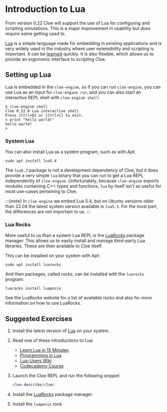 Introduction to Lua
===================

From version 0.22 Cloe will support the use of Lua for configuring and
scripting simulations. This is a major improvement in usability but does
require some getting used to.

[Lua](https://www.lua.org) is a simple language made for embedding in existing
applications and is very widely used in the industry where user extensibility
and scripting is important. It can be [learned](https://learnxinyminutes.com/docs/lua)
quickly. It is also flexible, which allows us to provide an ergonomic
interface to scripting Cloe.

Setting up Lua
--------------

Lua is embedded in the `cloe-engine`, so if you can run `cloe-engine`, you can
use Lua as an input for `cloe-engine run`, and you can also start an interactive
REPL shell with `cloe-engine shell`:

    $ cloe-engine shell
    Cloe 0.22.0 Lua interactive shell
    Press [Ctrl+D] or [Ctrl+C] to exit.
    > print "hello world!"
    hello world!
    >

### System Lua

You can also install Lua as a system program, such as with Apt:

    sudo apt install lua5.4

The `lua5.3` package is not a development dependency of Cloe, but it does
provide a very simple `lua` binary that you can run to get a Lua REPL
independently of `cloe-engine`. Unfortunately, because `cloe-engine` exports
modules containing C++ types and functions, `lua` by itself isn't as useful
for most use-cases pertaining to Cloe.

:::{note}
In `cloe-engine` we embed Lua 5.4, but on Ubuntu versions older than 22.04 the
latest system version available is `lua5.3`. For the most part, the differences
are not important to us.
:::

### Lua Rocks

More useful to us than a system Lua REPL is the [LuaRocks](https://luarocks.org/)
package manager. This allows us to easily install and manage third-party Lua
libraries. These are then available to Cloe itself.

This can be installed on your system with Apt:

    sudo apt install luarocks

And then packages, called *rocks*, can be installed with the `luarocks` program:

    luarocks install luaposix

See the LuaRocks website for a list of available rocks and also for more
information on how to use LuaRocks.

Suggested Exercises
-------------------

1. Install the latest version of [Lua](https://www.lua.org) on your system.

2. Read one of these introductions to Lua:
   - [Learn Lua in 15 Minutes](https://learnxinyminutes.com/docs/lua/)
   - [Programming in Lua](https://www.lua.org/pil/contents.html)
   - [Lua-Users Wiki](http://lua-users.org/wiki/LearningLua)
   - [Codecademy Course](https://www.codecademy.com/learn/learn-lua)

3. Launch the Cloe REPL and run the following snippet:
   ```lua
   cloe.describe(cloe)
   ```

4. Install the [LuaRocks](https://luarocks.org/) package manager.

5. Install the `luaposix` rock.

